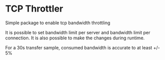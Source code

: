 # TCP Throttler

Simple package to enable tcp bandwidth throttling

It is possible to set bandwidth limit per server and bandwidth limit per connection. It is also possible to make the changes during runtime.

For a 30s transfer sample, consumed bandwidth is accurate to at least +/- 5%